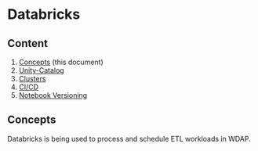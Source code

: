 # Databricks

## Content

1. [Concepts](Databricks) (this document)
2. [Unity-Catalog](Databricks/Unity-Catalog.md)
3. [Clusters](Databricks/Clusters.md)
4. [CI/CD](Databricks/CI-CD.md)
5. [Notebook Versioning](Databricks/Versioning-Notebooks.md)

## Concepts

Databricks is being used to process and schedule
ETL workloads in WDAP.
